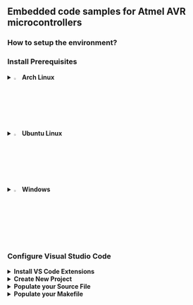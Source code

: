 ## Embedded code samples for Atmel AVR microcontrollers

### How to setup the environment?

### Install Prerequisites
<details>
  <summary><img src="https://github.com/user-attachments/assets/6adedf3c-1d29-43f4-8e96-8c3d6cdcae11" width="3%" height="3%" /><b> Arch Linux</b></summary>

```bash
sudo pacman -S base-devel usbutils avrdude avr-gcc avr-libc  
git clone https://aur.archlinux.org/visual-studio-code-bin.git
cd visual-studio-code-bin
makepkg -si
```
  
</details>

<details>
  <summary><img src="https://github.com/user-attachments/assets/731b966d-2257-4276-9d8b-ac7f43758c4d" width="3%" height="3%" /><b> Ubuntu Linux</b></summary>

```bash
sudo apt update
sudo apt install gcc build-essential
sudo apt install gcc-avr binutils-avr avr-libc gdb-avr
sudo apt install libusb-dev avrdude
sudo apt install code
```
</details>

<details>
  <summary><img src="https://github.com/user-attachments/assets/7cf4fdb1-c479-407a-89a4-1a254f1301ec" width="3%" height="3%" /><b> Windows</b></summary>  
  <br>
  - Install <a href="https://winavr.sourceforge.net">WinAVR</a> for a Light-Weight Compiler<br>
  - Or install the full <a href="https://ww1.microchip.com/downloads/aemDocuments/documents/DEV/ProductDocuments/SoftwareTools/avr8-gnu-toolchain-3.7.0.1796-win32.any.x86_64.zip">AVR Toolchain</a><br>
  - Install <a href="https://code.visualstudio.com/Download">Visual Studio Code</a><br>
</details>


### Configure Visual Studio Code

<details>
  <summary><b>Install VS Code Extensions</b></summary><br>
  - Open <b>Extensions</b> in the left pane or press <b>Ctrl+Shift+X</b>b><br><br>
  - Search for <b>C/C++ Extension Pack</b> and click "Install"<br>
  <img src="https://github.com/user-attachments/assets/329c0eb9-de80-4733-9330-db12b8b6e119" width="50%" height="50%" /><br><br>
  - Search for <b>Makefile</b> Tools and click <b>Install</b><br> 
  <img src="https://github.com/user-attachments/assets/ab3f2da6-5baa-40f6-8655-79ee52b7e633" width="50%" height="50%" />
</details>

<details>
  <summary><b>Create New Project</b></summary><br>
  - Create an empty folder anywhere<br>
  - Open the empty folder ( Ctrl+O )<br>
  - Create an empty <b>C/C++ File</b> and a <b>Makefile</b> ( Right click -> New File )<br><br>
  <img src="https://github.com/user-attachments/assets/2a41e63a-a7a6-4da5-9505-1d13e64303cb" width="50%" height="50%" />
</details>

<details>
  <summary><b>Populate your Source File</b></summary><br>
  - Populate your <b>Source File</b><br><br>
  <img src="https://github.com/user-attachments/assets/b26bf4c2-954d-4b55-ba59-01909dfc951e" width="50%" height="50%" /><br>
  <b>Note:</b> Your header files will be red underlined.<br>This is an expected behavior.<br>To resolve this you must configure VS Code.<br><br>
  - Press <b>F1</b> and in the searchbox type <b>C/C++</b> <br>
  - Then select <b>C/C++: Edit Configurations (UI)</b><br><br>
  <img src="https://github.com/user-attachments/assets/7f502d4f-5255-4542-86d5-b2358820893c" width="50%" height="50%" /><br><br>
  - Set <b>Configuration Name</b> ( Linux or Win32 ...etc. )<br><br>
  <img src="https://github.com/user-attachments/assets/19126ef9-a53c-49a5-ab7c-c9e60c406fdd" width="50%" height="50%" /><br><br>
  - Locate <b>avr-gcc</b> on your Machine<br>
  - Edit the <b>Compiler Path</b><br><br>
  <img src="https://github.com/user-attachments/assets/239dcd6b-3a0d-4d27-b38d-5011e5343e79" width="50%" height="50%" /><br>
  <b>Note:</b> you will might need to use quotation marks<br>for the <b>Compiler Path</b> if there are empty spaces in it<br><br>
  - Select <b>IntelliSense mode</b><br><br>
  <img src="https://github.com/user-attachments/assets/68aad793-1107-4302-ae71-535d2b2fbf81" width="50%" height="50%" /><br>
  <b>Note:</b> the <b>gcc-x86 (legacy)</b> worked fine for me<br>but make sure to test your platform specific <b>IntelliSense mode</b><br>( i.e. <b>linux-gcc-x86</b> or <b>windows-gcc-x86</b> )<br><br>
  - Save the Configuration and check your Source Code<br><br>
  <img src="https://github.com/user-attachments/assets/b7277027-434c-4d58-a298-9ecf65dd2b56" width="50%" height="50%" /><br>
  <b>Note:</b> header file names are not underlined anymore
  <br>
  however methods and some definitions are.
  <br>
  This is an expected behavior.
  <br>
  You need to select the proper Microcontroller!
  <br>
  <br>
  - Press and hold <b>Ctrl</b> and click on the <b>avr/io.h</b> header file in your source
  <br>
  - This will bring you to <b>io.h</b> where you can look up your <b>Microcontroller definition
  </b>
  <br>
  - Copy your Microcontroller definition<br><br>
  <img src="https://github.com/user-attachments/assets/2ac5d640-4ba3-4c8f-985a-fbb932e01a67" width="50%" height="50%" />
  <br>
  <br>
  - Go back to the <b>C/C++ Configurations</b> and edit the <b>Defines</b> section<br>
  - Paste your <b>Microcontroller Definition</b> here and save it<br><br>
  <img src="https://github.com/user-attachments/assets/11e48bb2-45b7-4a23-b5bf-4705711a1ae3" width="50%" height="50%" />
  <br>
  <br>
  - Check if IntelliSense and Smart Hints work<br>
  - If nothing is underlined and all functionalities work you are <b>done 📗
  </b>
  <br>
<img src="https://github.com/user-attachments/assets/eb631695-f2b1-4d10-a238-acb5003bc2ba" width="50%" height="50%" />
</details>

<details>
  <summary><b>Populate your Makefile</b></summary>
  <br>
  <br>
  
  Copy the name of your <b>Programmer Hardware</b>
  <br>
  
  ```bash
  avrdude -c ?
  ```
  <img src="https://github.com/user-attachments/assets/7758c9df-86cf-4bcb-bc04-dc7f8eb41489" width="50%" height="50%" />
  <br>
  <br>
  
  Copy the name of your <b>Microcontroller</b>
  <br>
  
  ```bash
  avrdude -p ?
  ```
  <img src="https://github.com/user-attachments/assets/9ea12bd7-6f81-4923-87a3-407280066c9f" width="20%" height="20%" />
  <br>
  <br>

  Construct the terminal command to <b>Flash the HEX File</b>
  <br>
  
  ```bash
  avrdude -c stk500v2 -p m328p -U main.hex
  ```

  <br>
  <br>
  
  Copy the name of your MCU for the Compiler
  
  ```bash
  avr-gcc --target-help
  ```

  <img src="https://github.com/user-attachments/assets/6e4febad-8233-4e10-aa59-ae4a957d1683" width="50%" height="50%" />
  <br>
  <br>
  Check the <b>Crystal Oscillator Frequency</b>
  <br>
  For example if the frequency is <b>16 Mhz</b> the argument will be this:

  
  ```bash
  16000000UL
  ```

  <br>
  <br>

  Construct the terminal command to <b>Compile the HEX File</b>
  <br>
  <i>avr-gcc<t>source_file mcu_type clock_frequency output_file</i>
  <br>
  
  ```bash
  avr-gcc main.c -mmcu=atmega328p -DF_CPU=16000000UL -0s -o main.hex
  ```
  <br>
  <b>Note:</b> the <b>-0s</b> argument will minimize the output file size

</details>
<br><br><br><br><br><br><br><br>
